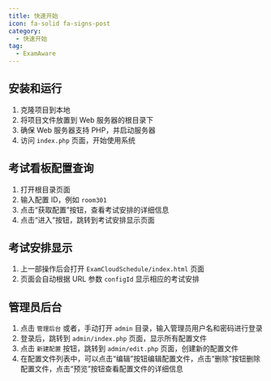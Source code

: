 ```yaml
---
title: 快速开始
icon: fa-solid fa-signs-post
category:
  - 快速开始
tag:
  - ExamAware
---
```


## 安装和运行
1. 克隆项目到本地
2. 将项目文件放置到 Web 服务器的根目录下
3. 确保 Web 服务器支持 PHP，并启动服务器
4. 访问 `index.php` 页面，开始使用系统

## 考试看板配置查询
1. 打开根目录页面
2. 输入配置 ID，例如 `room301`
3. 点击“获取配置”按钮，查看考试安排的详细信息
4. 点击“进入”按钮，跳转到考试安排显示页面

## 考试安排显示
1. 上一部操作后会打开 `ExamCloudSchedule/index.html` 页面
2. 页面会自动根据 URL 参数 `configId` 显示相应的考试安排

## 管理员后台
1. 点击 `管理后台` 或者，手动打开 `admin` 目录，输入管理员用户名和密码进行登录
2. 登录后，跳转到 `admin/index.php` 页面，显示所有配置文件
3. 点击 `新建配置` 按钮，跳转到 `admin/edit.php` 页面，创建新的配置文件
4. 在配置文件列表中，可以点击“编辑”按钮编辑配置文件，点击“删除”按钮删除配置文件，点击“预览”按钮查看配置文件的详细信息